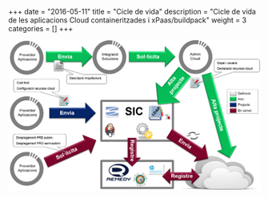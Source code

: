+++
date        = "2016-05-11"
title       = "Cicle de vida"
description = "Cicle de vida de les aplicacions Cloud containeritzades i xPaas/buildpack"
weight      = 3
categories  = []
+++

![Cicle de Vida Container Cloud](/related/cloud/lifecycle.png)
